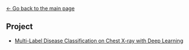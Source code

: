 [<- Go back to the main page](../README.md)

## Project
- [Multi-Label Disease Classification on Chest X-ray with Deep Learning](chestxray/README.md)
